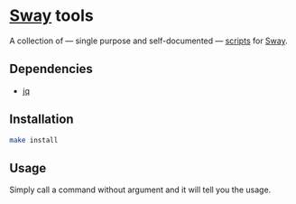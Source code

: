 # [Sway] tools

A collection of — single purpose and self-documented — [scripts] for [Sway].

[Sway]: https://swaywm.org
[Scripts]: bin

## Dependencies

- [jq]

[jq]: https://stedolan.github.io/jq/

## Installation

``` sh
make install
```

## Usage

Simply call a command without argument and it will tell you the usage.
